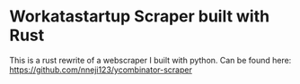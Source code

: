 # Workatastartup Scraper built with Rust
This is a rust rewrite of a webscraper I built with python. Can be found here: https://github.com/nneji123/ycombinator-scraper
